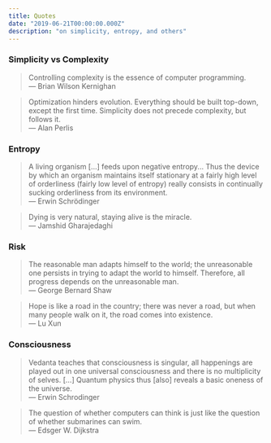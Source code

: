 ```yaml
---
title: Quotes
date: "2019-06-21T00:00:00.000Z"
description: "on simplicity, entropy, and others"
---
```


### Simplicity vs Complexity

> Controlling complexity is the essence of computer programming.  
> — Brian Wilson Kernighan

> Optimization hinders evolution. Everything should be built top-down, except the first time. Simplicity does not precede complexity, but follows it.  
> — Alan Perlis

### Entropy

> A living organism [...] feeds upon negative entropy... Thus the device by which an organism maintains itself stationary at a fairly high level of orderliness (fairly low level of entropy) really consists in continually sucking orderliness from its environment.  
> — Erwin Schrödinger

> Dying is very natural, staying alive is the miracle.  
> — Jamshid Gharajedaghi

### Risk

> The reasonable man adapts himself to the world; the unreasonable one persists in trying to adapt the world to himself. Therefore, all progress depends on the unreasonable man.  
> — George Bernard Shaw

> Hope is like a road in the country; there was never a road, but when many people walk on it, the road comes into existence.  
> — Lu Xun

### Consciousness

> Vedanta teaches that consciousness is singular, all happenings are played out in one universal consciousness and there is no multiplicity of selves.
> [...]
> Quantum physics thus [also] reveals a basic oneness of the universe.  
> — Erwin Schrodinger

> The question of whether computers can think is just like the question of whether submarines can swim.  
> — Edsger W. Dijkstra